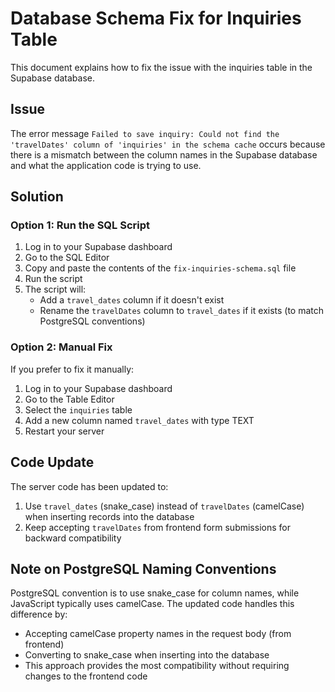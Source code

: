 # Database Schema Fix for Inquiries Table

This document explains how to fix the issue with the inquiries table in the Supabase database.

## Issue

The error message `Failed to save inquiry: Could not find the 'travelDates' column of 'inquiries' in the schema cache` occurs because there is a mismatch between the column names in the Supabase database and what the application code is trying to use.

## Solution

### Option 1: Run the SQL Script

1. Log in to your Supabase dashboard
2. Go to the SQL Editor
3. Copy and paste the contents of the `fix-inquiries-schema.sql` file 
4. Run the script
5. The script will:
   - Add a `travel_dates` column if it doesn't exist
   - Rename the `travelDates` column to `travel_dates` if it exists (to match PostgreSQL conventions)

### Option 2: Manual Fix

If you prefer to fix it manually:

1. Log in to your Supabase dashboard
2. Go to the Table Editor
3. Select the `inquiries` table
4. Add a new column named `travel_dates` with type TEXT
5. Restart your server

## Code Update

The server code has been updated to:

1. Use `travel_dates` (snake_case) instead of `travelDates` (camelCase) when inserting records into the database
2. Keep accepting `travelDates` from frontend form submissions for backward compatibility

## Note on PostgreSQL Naming Conventions

PostgreSQL convention is to use snake_case for column names, while JavaScript typically uses camelCase. The updated code handles this difference by:

- Accepting camelCase property names in the request body (from frontend)
- Converting to snake_case when inserting into the database
- This approach provides the most compatibility without requiring changes to the frontend code 